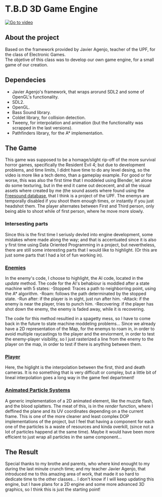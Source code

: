 # T.B.D 3D Game Engine
[![Go to video](https://img.youtube.com/vi/YBdEydwaXGs/0.jpg)](https://www.youtube.com/watch?v=YBdEydwaXGs)

## About the project
Based on the framework provided by Javier Agenjo, teacher of the UPF, for the class of Electronic Games.<br/>
The objetive of this class was to develop our own game engine, for a small game of our creation.<br/>

## Dependecies
- Javier Agenjo's framework, that wraps arorund SDL2 and some of OpenGL's functionality.
- SDL2.
- OpenGL.
- Bass Sound library.
- Coldet library, for collision detection.
- Tweeny, for interpolation and animation (but the functionality was scrapped in the last versions).
- Pathfinders library, for the A* implementation.

## The Game
This game was supposed to be a homage/slight rip-off of the more survival horror games, specifically the Resident Evil 4; but due to development problems, and
time limits, I didnt have time to do any level desing, so the video is more like a tech demo, than a gameplay example.
For good or for worse, this was also the first time that I moddeled using Blender, let alone do some texturing, but in the end it came out dececent, and all the visual assets where created by me (the sound assets where found using the [Freesound database](https://freesound.org), that I think is a project of the UPF.
The enemys are temporally disabled if you shoot them enough times, or instantly if you just headshot them.
The player alternates between First and Third person, only being able to shoot while of first person, where he move more slowly.

### Intersesting parts
Since this is the first time I seriusly devled into engine development, some mistakes where made along the way; and that is accentuated since it is also y first time using Data Oriented Programming in a project, but nevertheless, there are still some interesting parts that I would like to highlight. (Or this are just some parts that I had a lot of fun working in).

### [Enemies](https://github.com/JsMarq96/TBN_3D/blob/master/src/enemy_entity.cpp)
In the enemy's code, I choose to highlight, the AI code, located in the *update* method.
The code for the AI's behabiour is moddled after a state machine with 5 states:
  -Stopped: Traces a path to neighborring point, using the A* algorithm.
  -Roam: follows the path determinated by the stopped state.
  -Run after: if the player is in sight, just run after him.
  -Attack: if the enemy is near the player, tries to punch him.
  -Recovering: if the player has shot down the enemy, the enemy is faded away, while it is recovering.
  
The code for this method resultied in a spagetty mess, so I have to come back in the future to state machine moddeling problems...
Since we already have a 2D representation of the Map, for the enemys to roam in, in order to avoid multiple raycastings to the player and the enviorment, in order
to test the enemy-player visibility, so I just rasterized a line from the enemy to the player on the map, in order to test if there is anything between them.

### [Player](https://github.com/JsMarq96/TBN_3D/blob/master/src/game_player.cpp)
Here, the higlight is the interpolation between the first, third and death cameras. It is no something that is very difficult or compley, but a little bit of lineal interpolation goes a long way in the game feel department!

### [Animated Particle Systems](https://github.com/JsMarq96/TBN_3D/blob/master/src/particles/animation_particle.cpp)
A generic implementation of a 2D animated element, like the muzzle flash, and the blood splatters. The meat of this, is in the *render* function, where I deffined the plane and its UV coordinates depending on a the current frame.
This is one of the more cleaner and least complex DOP implementations of the project, but I feel that having a component for each one of the particles is a waste of resources and kinda overkill, (since not a lot of particles happend at the same time). Maybe it would have been more efficient to just wrap all particles in the same component...

## The Result
Special thanks to my brothe and parents, who where kind enought to my during the last minute crunch time; and my teacher Javier Agenjo, that introduced me to this amazing area of work, that made it so hard to dedicate time to the other classes...
I don't know if I will keep updating this engine, but I have plans for a 2D engine and some more advanced 3D graphics, so I think this is just the starting point!
